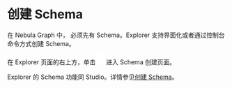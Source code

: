 # 创建 Schema

在 Nebula Graph 中， 必须先有 Schema。Explorer 支持界面化或者通过控制台命令方式创建 Schema。

在 Explorer 页面的右上方，单击![](figs/studio-nav-schema.png)进入 Schema 创建页面。

Explorer 的 Schema 功能同 Studio。详情参见[创建 Schema](../nebula-studio/quick-start/st-ug-create-schema.md)。
